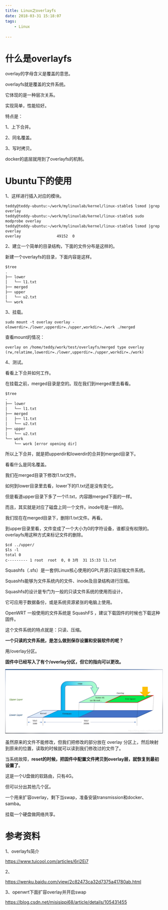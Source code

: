 ```yaml
---
title: Linux之overlayfs
date: 2018-03-31 15:18:07
tags:
	- Linux

---
```




# 什么是overlayfs

overlay的字母含义是覆盖的意思。

overlayfs就是覆盖的文件系统。

它体现的是一种层次关系。

实现简单，性能较好。

特点是：

1、上下合并。

2、同名覆盖。

3、写时拷贝。



docker的底层就用到了overlayfs的机制。

# Ubuntu下的使用

1、这样进行插入对应的模块。

```
teddy@teddy-ubuntu:~/work/mylinuxlab/kernel/linux-stable$ lsmod |grep overlay
teddy@teddy-ubuntu:~/work/mylinuxlab/kernel/linux-stable$ sudo modprobe overlay
teddy@teddy-ubuntu:~/work/mylinuxlab/kernel/linux-stable$ lsmod |grep overlay
overlay                49152  0
```

2、建立一个简单的目录结构，下面的文件分布是这样的。

新建一个overlayfs的目录，下面内容是这样。

```
$tree
.
├── lower
│   └── l1.txt
├── merged
├── upper
│   └── u2.txt
└── work
```

3、挂载。

```
sudo mount -t overlay overlay -olowerdir=./lower,upperdir=./upper,workdir=./work ./merged
```

查看mount的情况：

```
overlay on /home/teddy/work/test/overlayfs/merged type overlay (rw,relatime,lowerdir=./lower,upperdir=./upper,workdir=./work)
```

4、测试。

看看上下合并如何工作。

在挂载之前，merged目录是空的。现在我们到merged里去看看。

```
$tree
.
├── lower
│   └── l1.txt
├── merged
│   ├── l1.txt
│   └── u2.txt
├── upper
│   └── u2.txt
└── work
    └── work [error opening dir]
```

所以上下合并，就是把upperdir和lowerdir的合并到merged目录下。

看看什么是同名覆盖。

我们在merged目录下修改l1.txt文件。

如何到lower目录里去看，lower下的l1.txt还是没有变化。

但是看道upper目录下多了一个l1.txt，内容跟merged下面的一样。

而且，其实就是对应了磁盘上同一个文件。inode号是一样的。

我们现在在merged目录下，删除l1.txt文件。再看。

到upper目录里看，文件变成了一个大小为0的字符设备，谁都没有权限的。overlayfs用这种方式来标记文件的删除。

```
$cd ../upper/
$ls -l
total 0
c--------- 1 root  root  0, 0 3月  31 15:33 l1.txt
```



Squashfs（.sfs）是一套供Linux核心使用的GPL开源只读压缩文件系统。

Squashfs能够为文件系统内的文件、inode及目录结构进行压缩。

Squashfs的设计是专门为一般的只读文件系统的使用而设计，

它可应用于数据备份，或是系统资源紧张的电脑上使用。

OpenWRT 一般使用的文件系统是 SquashFS ，建议下载固件的时候也下载这种固件。

这个文件系统的特点就是：只读、压缩。

**一个只读的文件系统，是怎么做到保存设置和安装软件的呢？**

用/overlay分区。

**固件中已经写入了有个/overlay分区，但它的指向可以更改。**

![](../images/random_name/20200411185109651.png)



虽然原来的文件不能修改，但我们把修改的部分放在 overlay 分区上，然后映射到原来的位置，读取的时候就可以读到我们修改过的文件了。

当系统故障，**reset的时候，把固件中配置文件拷贝到overlay层，就恢复到最初设置了**。

这是一个U盘做的软路由，只有4G。

但可以分出其他几个区。

一个用来扩容overlay，剩下当swap，准备安装transmission和docker、samba。

挂载一个硬盘做网络共享。



# 参考资料

1、overlayfs简介

https://www.tuicool.com/articles/6ri2Ej7

2、

https://wenku.baidu.com/view/2c82473ca32d7375a41780ab.html

3、openwrt下面扩容overlay并开启swap

https://blog.csdn.net/misisippi68/article/details/105431455